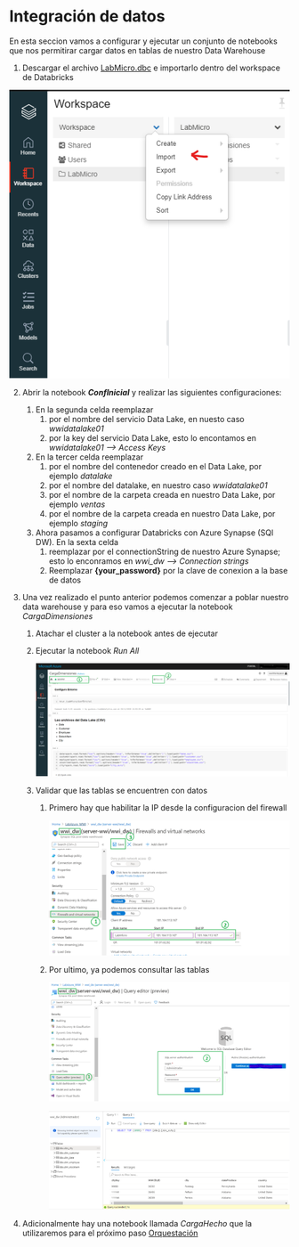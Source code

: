 # Integración de datos

En esta seccion vamos a configurar y ejecutar un conjunto de notebooks que nos permitirar cargar datos en tablas de nuestro Data Warehouse

1. Descargar el archivo [LabMicro.dbc](./files/LabMicro.dbc) e importarlo dentro del workspace de Databricks

<img src="images/Integracion_Datos_01.png"/><br/>

2. Abrir la notebook **_ConfInicial_** y realizar las siguientes configuraciones:
	1. En la segunda celda reemplazar
		1. **_<nombreCuenta>_** por el nombre del servicio Data Lake, en nuesto caso _wwidatalake01_
		2. **_<keyDataLake>_** por la key del servicio Data Lake, esto lo encontamos en _wwidatalake01 --> Access Keys_
	2. En la tercer celda reemplazar
		1. **_<nombreContainer>_** por el nombre del contenedor creado en el Data Lake, por ejemplo _datalake_
		2. **_<nombreDataLake>_** por el nombre del datalake, en nuestro caso _wwidatalake01_ 
		3. **_<carpetaVentas>_** por el nombre de la carpeta creada en nuestro Data Lake, por ejemplo _ventas_
		4. **_<carpetaStaging>_** por el nombre de la carpeta creada en nuestro Data Lake, por ejemplo _staging_
	3. Ahora pasamos a configurar Databricks con Azure Synapse (SQl DW). En la sexta celda
		1. **_<connectionString>_** reemplazar por el connectionString de nuestro Azure Synapse; esto lo enconramos en _wwi_dw --> Connection strings_
		2. Reemplazar **{your_password}** por la clave de conexion a la base de datos
3. Una vez realizado el punto anterior podemos comenzar a poblar nuestro data warehouse y para eso vamos a ejecutar la notebook _CargaDimensiones_
	1. Atachar el cluster a la notebook antes de ejecutar 
	2. Ejecutar la notebook _Run_ _All_ 
		
		<img src="images/DB_08.png"/><br/>
		
	3. Validar que las tablas se encuentren con datos
		1. Primero hay que habilitar la IP desde la configuracion del firewall
			
			<img src="images/Synapse_05.png"/><br/>
			
		2. Por ultimo, ya podemos consultar las tablas
			
			<img src="images/Synapse_06.png"/><br/>
			
			<img src="images/Synapse_07.png"/><br/>
			
4. Adicionalmente hay una notebook llamada _CargaHecho_ que la utilizaremos para el próximo paso [Orquestación](./Orquestaci&oacute;n.md)